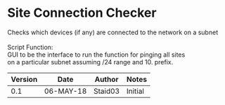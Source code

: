 # Site Connection Checker
Checks which devices (if any) are connected to the network on a subnet
<br>
<br>Script Function:
<br>GUI to be the interface to run the function for pinging all sites
<br>on a particular subnet assuming /24 range and 10. prefix.

| Version       | Date          | Author  | Notes |
|:------------- |:-------------:|:-------:|:------|
| 0.1      	| 06-MAY-18	| Staid03 |Initial|
